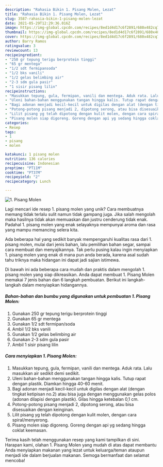 ```yaml
---
description: "Rahasia Bikin 1. Pisang Molen, Lezat"
title: "Rahasia Bikin 1. Pisang Molen, Lezat"
slug: 3587-rahasia-bikin-1-pisang-molen-lezat
date: 2021-05-29T12:29:36.016Z
image: https://img-global.cpcdn.com/recipes/8ed1d4d17c6f2891/680x482cq70/1-pisang-molen-foto-resep-utama.jpg
thumbnail: https://img-global.cpcdn.com/recipes/8ed1d4d17c6f2891/680x482cq70/1-pisang-molen-foto-resep-utama.jpg
cover: https://img-global.cpcdn.com/recipes/8ed1d4d17c6f2891/680x482cq70/1-pisang-molen-foto-resep-utama.jpg
author: Barry Ramos
ratingvalue: 3
reviewcount: 13
recipeingredient:
- "250 gr tepung terigu berprotein tinggi"
- "65 gr mentega"
- "1/2 sdt fermipansoda"
- "1/2 bks vanili"
- "1/2 gelas belimbing air"
- "2-3 sdm gula pasir"
- "1 sisir pisang lilin"
recipeinstructions:
- "Masukkan tepung, gula, fermipan, vanili dan mentega. Aduk rata. Lalu masukkan air sedikit demi sedikit."
- "Uleni bahan-bahan menggunakan tangan hingga kalis. Tutup rapat dengan plastik. Diamkan hingga 40-60 menit."
- "Bagi adonan menjadi kecil-kecil untuk digilas dengan alat (dengan tingkat ketipisan no.2) atau bisa juga dengan menggunakan gelas polos (adonan dilapisi dengan plastik). Gilas hingga ketebalan 0,1 cm."
- "Potong-potong pisang menjadi 2, dipotong serong, atau bisa disesuaikan dengan keinginan."
- "Lilit pisang yg telah dipotong dengan kulit molen, dengan cara spiral/menyerong."
- "Pisang molen siap digoreng. Goreng dengan api yg sedang hingga coklat keemasan."
categories:
- Resep
tags:
- 1
- pisang
- molen

katakunci: 1 pisang molen 
nutrition: 136 calories
recipecuisine: Indonesian
preptime: "PT11M"
cooktime: "PT37M"
recipeyield: "2"
recipecategory: Lunch

---
```



![1. Pisang Molen](https://img-global.cpcdn.com/recipes/8ed1d4d17c6f2891/680x482cq70/1-pisang-molen-foto-resep-utama.jpg)

Lagi mencari ide resep 1. pisang molen yang unik? Cara membuatnya memang tidak terlalu sulit namun tidak gampang juga. Jika salah mengolah maka hasilnya tidak akan memuaskan dan justru cenderung tidak enak. Padahal 1. pisang molen yang enak selayaknya mempunyai aroma dan rasa yang mampu memancing selera kita.

Ada beberapa hal yang sedikit banyak mempengaruhi kualitas rasa dari 1. pisang molen, mulai dari jenis bahan, lalu pemilihan bahan segar, sampai cara membuat dan menyajikannya. Tak perlu pusing kalau ingin menyiapkan 1. pisang molen yang enak di mana pun anda berada, karena asal sudah tahu triknya maka hidangan ini dapat jadi sajian istimewa.




Di bawah ini ada beberapa cara mudah dan praktis dalam mengolah 1. pisang molen yang siap dikreasikan. Anda dapat membuat 1. Pisang Molen memakai 7 jenis bahan dan 6 langkah pembuatan. Berikut ini langkah-langkah dalam menyiapkan hidangannya.

<!--inarticleads1-->

##### Bahan-bahan dan bumbu yang digunakan untuk pembuatan 1. Pisang Molen:

1. Gunakan 250 gr tepung terigu berprotein tinggi
1. Gunakan 65 gr mentega
1. Gunakan 1/2 sdt fermipan/soda
1. Ambil 1/2 bks vanili
1. Gunakan 1/2 gelas belimbing air
1. Gunakan 2-3 sdm gula pasir
1. Ambil 1 sisir pisang lilin




<!--inarticleads2-->

##### Cara menyiapkan 1. Pisang Molen:

1. Masukkan tepung, gula, fermipan, vanili dan mentega. Aduk rata. Lalu masukkan air sedikit demi sedikit.
1. Uleni bahan-bahan menggunakan tangan hingga kalis. Tutup rapat dengan plastik. Diamkan hingga 40-60 menit.
1. Bagi adonan menjadi kecil-kecil untuk digilas dengan alat (dengan tingkat ketipisan no.2) atau bisa juga dengan menggunakan gelas polos (adonan dilapisi dengan plastik). Gilas hingga ketebalan 0,1 cm.
1. Potong-potong pisang menjadi 2, dipotong serong, atau bisa disesuaikan dengan keinginan.
1. Lilit pisang yg telah dipotong dengan kulit molen, dengan cara spiral/menyerong.
1. Pisang molen siap digoreng. Goreng dengan api yg sedang hingga coklat keemasan.




Terima kasih telah menggunakan resep yang kami tampilkan di sini. Harapan kami, olahan 1. Pisang Molen yang mudah di atas dapat membantu Anda menyiapkan makanan yang lezat untuk keluarga/teman ataupun menjadi ide dalam berjualan makanan. Semoga bermanfaat dan selamat mencoba!

